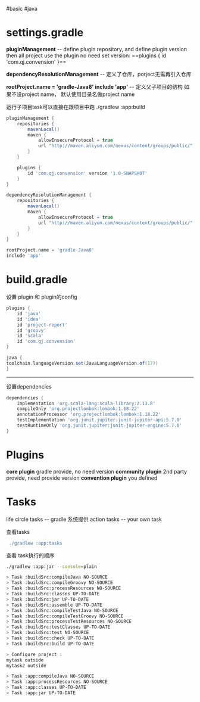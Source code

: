 #basic #java 
# settings.gradle
**pluginManagement** -- define plugin repository, and define plugin version
then all project use the plugin no need set version:
==plugins {
	id 'com.qj.convension'
}==

**dependencyResolutionManagement** -- 定义了仓库，porject无需再引入仓库

**rootProject.name = 'gradle-Java8'
include 'app'** -- 定义父子项目的结构
如果不设project name， 默认使用目录名做project name

运行子项目task可以直接在跟项目中跑
./gradlew :app:build

```groovy
pluginManagement {
    repositories {
        mavenLocal()
        maven {
            allowInsecureProtocol = true
            url "http://maven.aliyun.com/nexus/content/groups/public/"
        }
    }

    plugins {
        id 'com.qj.convension' version '1.0-SNAPSHOT'
    }
}

dependencyResolutionManagement {
    repositories {
        mavenLocal()
        maven {
            allowInsecureProtocol = true
            url "http://maven.aliyun.com/nexus/content/groups/public/"
        }
    }
}

rootProject.name = 'gradle-Java8'
include 'app'
```

# build.gradle

设置 plugin 和 plugin的config
```groovy
plugins {
    id 'java'
    id 'idea'
    id 'project-report'
    id 'groovy'
    id 'scala'
    id 'com.qj.convension'
}

java {  
toolchain.languageVersion.set(JavaLanguageVersion.of(17))  
}
```

---
设置dependencies
```groovy
dependencies {
    implementation 'org.scala-lang:scala-library:2.13.8'
    compileOnly 'org.projectlombok:lombok:1.18.22'
    annotationProcessor 'org.projectlombok:lombok:1.18.22'
    testImplementation 'org.junit.jupiter:junit-jupiter-api:5.7.0'
    testRuntimeOnly 'org.junit.jupiter:junit-jupiter-engine:5.7.0'
}
```

# Plugins

**core plugin**
      gradle provide, no need version
**community plugin**
      2nd party provide, need provide version
**convention plugin**
      you defined

# Tasks

life circle tasks -- gradle 系统提供
action tasks -- your own task

查看tasks
```groovy
 ./gradlew :app:tasks
```
查看 task执行的顺序
```sh
./gradlew :app:jar --console=plain

> Task :buildSrc:compileJava NO-SOURCE
> Task :buildSrc:compileGroovy NO-SOURCE
> Task :buildSrc:processResources NO-SOURCE
> Task :buildSrc:classes UP-TO-DATE
> Task :buildSrc:jar UP-TO-DATE
> Task :buildSrc:assemble UP-TO-DATE
> Task :buildSrc:compileTestJava NO-SOURCE
> Task :buildSrc:compileTestGroovy NO-SOURCE
> Task :buildSrc:processTestResources NO-SOURCE
> Task :buildSrc:testClasses UP-TO-DATE
> Task :buildSrc:test NO-SOURCE
> Task :buildSrc:check UP-TO-DATE
> Task :buildSrc:build UP-TO-DATE

> Configure project :
mytask outside
mytask2 outside

> Task :app:compileJava NO-SOURCE
> Task :app:processResources NO-SOURCE
> Task :app:classes UP-TO-DATE
> Task :app:jar UP-TO-DATE

```


